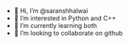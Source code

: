 - 👋 Hi, I’m @saranshhalwai
- 👀 I’m interested in Python and C++
- 🌱 I’m currently learning both
- 🙂 I’m looking to collaborate on github


<!---
saranshhalwai/saranshhalwai is a ✨ special ✨ repository because its `README.md` (this file) appears on your GitHub profile.
You can click the Preview link to take a look at your changes.
--->
